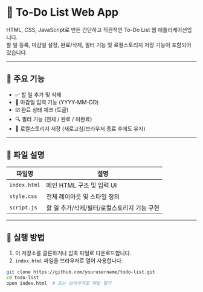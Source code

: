 # 📝 To-Do List Web App

HTML, CSS, JavaScript로 만든 간단하고 직관적인 To-Do List 웹 애플리케이션입니다.  
할 일 등록, 마감일 설정, 완료/삭제, 필터 기능 및 로컬스토리지 저장 기능이 포함되어 있습니다.

---

## 🌟 주요 기능

- ✅ 할 일 추가 및 삭제
- 📅 마감일 입력 기능 (YYYY-MM-DD)
- ☑️ 완료 상태 체크 (토글)
- 🔍 필터 기능 (전체 / 완료 / 미완료)
- 💾 로컬스토리지 저장 (새로고침/브라우저 종료 후에도 유지)

---

## 📁 파일 설명

| 파일명        | 설명 |
|---------------|------|
| `index.html`  | 메인 HTML 구조 및 입력 UI |
| `style.css`   | 전체 레이아웃 및 스타일 정의 |
| `script.js`   | 할 일 추가/삭제/필터/로컬스토리지 기능 구현 |

---

## 🚀 실행 방법

1. 이 저장소를 클론하거나 압축 파일로 다운로드합니다.
2. `index.html` 파일을 브라우저로 열어 사용합니다.

```bash
git clone https://github.com/yourusername/todo-list.git
cd todo-list
open index.html  # 또는 브라우저로 파일 열기

